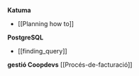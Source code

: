 **Katuma**

* [[Planning how to]]

**PostgreSQL**

* [[finding_query]]

**gestió Coopdevs**
[[Procés-de-facturació]]